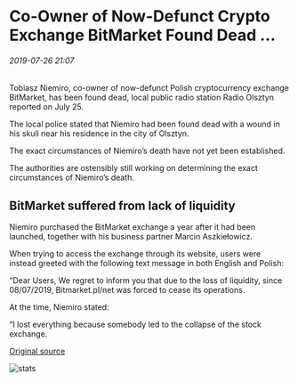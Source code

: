 # Co-Owner of Now-Defunct Crypto Exchange BitMarket Found Dead ...

###### 2019-07-26 21:07

Tobiasz Niemiro, co-owner of now-defunct Polish cryptocurrency exchange BitMarket, has been found dead, local public radio station Radio Olsztyn reported on July 25.

The local police stated that Niemiro had been found dead with a wound in his skull near his residence in the city of Olsztyn.

The exact circumstances of Niemiro’s death have not yet been established.

The authorities are ostensibly still working on determining the exact circumstances of Niemiro’s death.

## BitMarket suffered from lack of liquidity

Niemiro purchased the BitMarket exchange a year after it had been launched, together with his business partner Marcin Aszkiełowicz.

When trying to access the exchange through its website, users were instead greeted with the following text message in both English and Polish:

“Dear Users, We regret to inform you that due to the loss of liquidity, since 08/07/2019, Bitmarket.pl/net was forced to cease its operations.

At the time, Niemiro stated:

“I lost everything because somebody led to the collapse of the stock exchange.

[Original source](https://cointelegraph.com/news/co-owner-of-now-defunct-crypto-exchange-bitmarket-found-dead)

![stats](https://c.statcounter.com/11760860/0/a89fa40b/1/ "stats")